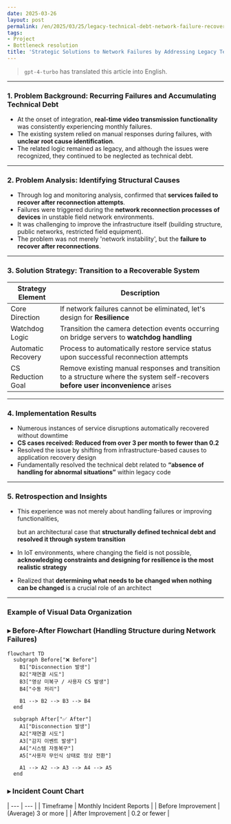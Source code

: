 ```yaml
---
date: 2025-03-26
layout: post
permalink: /en/2025/03/25/legacy-technical-debt-network-failure-recovery.html
tags:
- Project
- Bottleneck resolution
title: 'Strategic Solutions to Network Failures by Addressing Legacy Technical Debt'
---
```

> `gpt-4-turbo` has translated this article into English.
---

### 1. Problem Background: Recurring Failures and Accumulating Technical Debt

- At the onset of integration, **real-time video transmission functionality** was consistently experiencing monthly failures.
- The existing system relied on manual responses during failures, with **unclear root cause identification**.
- The related logic remained as legacy, and although the issues were recognized, they continued to be neglected as technical debt.

---

### 2. Problem Analysis: Identifying Structural Causes

- Through log and monitoring analysis, confirmed that **services failed to recover after reconnection attempts**.
- Failures were triggered during the **network reconnection processes of devices** in unstable field network environments.
- It was challenging to improve the infrastructure itself (building structure, public networks, restricted field equipment).
- The problem was not merely 'network instability', but the **failure to recover after reconnections**.

---

### 3. Solution Strategy: Transition to a Recoverable System

| Strategy Element | Description |
| --- | --- |
| Core Direction | If network failures cannot be eliminated, let's design for **Resilience** |
| Watchdog Logic | Transition the camera detection events occurring on bridge servers to **watchdog handling** |
| Automatic Recovery | Process to automatically restore service status upon successful reconnection attempts |
| CS Reduction Goal | Remove existing manual responses and transition to a structure where the system self-recovers **before user inconvenience** arises |

---

### 4. Implementation Results

- Numerous instances of service disruptions automatically recovered without downtime
- **CS cases received: Reduced from over 3 per month to fewer than 0.2**
- Resolved the issue by shifting from infrastructure-based causes to application recovery design
- Fundamentally resolved the technical debt related to **“absence of handling for abnormal situations”** within legacy code

---

### 5. Retrospection and Insights

- This experience was not merely about handling failures or improving functionalities,
    
    but an architectural case that **structurally defined technical debt and resolved it through system transition**
    
- In IoT environments, where changing the field is not possible, **acknowledging constraints and designing for resilience is the most realistic strategy**
- Realized that **determining what needs to be changed when nothing can be changed** is a crucial role of an architect

---

### Example of Visual Data Organization

### ▸ Before-After Flowchart (Handling Structure during Network Failures)

```mermaid
flowchart TD
  subgraph Before["❌ Before"]
    B1["Disconnection 발생"]
    B2["재연결 시도"]
    B3["영상 미복구 / 사용자 CS 발생"]
    B4["수동 처리"]

    B1 --> B2 --> B3 --> B4
  end

  subgraph After["✅ After"]
    A1["Disconnection 발생"]
    A2["재연결 시도"]
    A3["감지 이벤트 발생"]
    A4["시스템 자동복구"]
    A5["사용자 무인식 상태로 정상 전환"]

    A1 --> A2 --> A3 --> A4 --> A5
  end
```

### ▸ Incident Count Chart

| --- | --- |
| Timeframe | Monthly Incident Reports |
| Before Improvement | (Average) 3 or more |
| After Improvement | 0.2 or fewer |
